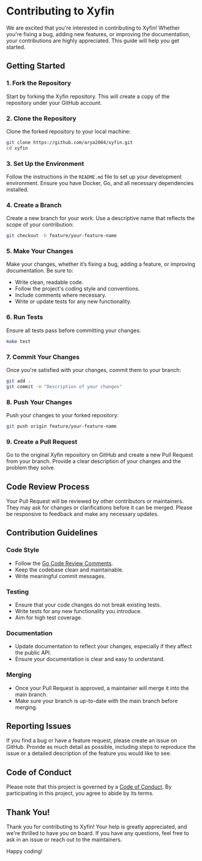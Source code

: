 # Contributing to Xyfin

We are excited that you're interested in contributing to Xyfin! Whether you're fixing a bug, adding new features, or improving the documentation, your contributions are highly appreciated. This guide will help you get started.

## Getting Started

### 1. Fork the Repository

Start by forking the Xyfin repository. This will create a copy of the repository under your GitHub account.

### 2. Clone the Repository

Clone the forked repository to your local machine:

```bash
git clone https://github.com/arya2004/xyfin.git
cd xyfin
```

### 3. Set Up the Environment

Follow the instructions in the `README.md` file to set up your development environment. Ensure you have Docker, Go, and all necessary dependencies installed.

### 4. Create a Branch

Create a new branch for your work. Use a descriptive name that reflects the scope of your contribution:

```bash
git checkout -b feature/your-feature-name
```

### 5. Make Your Changes

Make your changes, whether it’s fixing a bug, adding a feature, or improving documentation. Be sure to:

- Write clean, readable code.
- Follow the project's coding style and conventions.
- Include comments where necessary.
- Write or update tests for any new functionality.

### 6. Run Tests

Ensure all tests pass before committing your changes:

```bash
make test
```

### 7. Commit Your Changes

Once you're satisfied with your changes, commit them to your branch:

```bash
git add .
git commit -m "Description of your changes"
```

### 8. Push Your Changes

Push your changes to your forked repository:

```bash
git push origin feature/your-feature-name
```

### 9. Create a Pull Request

Go to the original Xyfin repository on GitHub and create a new Pull Request from your branch. Provide a clear description of your changes and the problem they solve.

## Code Review Process

Your Pull Request will be reviewed by other contributors or maintainers. They may ask for changes or clarifications before it can be merged. Please be responsive to feedback and make any necessary updates.

## Contribution Guidelines

### Code Style

- Follow the [Go Code Review Comments](https://github.com/golang/go/wiki/CodeReviewComments).
- Keep the codebase clean and maintainable.
- Write meaningful commit messages.

### Testing

- Ensure that your code changes do not break existing tests.
- Write tests for any new functionality you introduce.
- Aim for high test coverage.

### Documentation

- Update documentation to reflect your changes, especially if they affect the public API.
- Ensure your documentation is clear and easy to understand.

### Merging

- Once your Pull Request is approved, a maintainer will merge it into the main branch.
- Make sure your branch is up-to-date with the main branch before merging.

## Reporting Issues

If you find a bug or have a feature request, please create an issue on GitHub. Provide as much detail as possible, including steps to reproduce the issue or a detailed description of the feature you would like to see.

## Code of Conduct

Please note that this project is governed by a [Code of Conduct](CODE_OF_CONDUCT.md). By participating in this project, you agree to abide by its terms.

## Thank You!

Thank you for contributing to Xyfin! Your help is greatly appreciated, and we're thrilled to have you on board. If you have any questions, feel free to ask in an issue or reach out to the maintainers.

Happy coding!